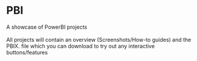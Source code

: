 # PBI
A showcase of PowerBI projects <br /><br />  All projects will contain an overview (Screenshots/How-to guides) and the PBIX. file which you can download to try out any interactive buttons/features
